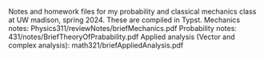 Notes and homework files for my probability and classical mechanics class at UW madison, spring 2024. These are compiled in Typst.
Mechanics notes: Physics311/reviewNotes/briefMechanics.pdf
Probability notes: 431/notes/BriefTheoryOfPrabability.pdf
Applied analysis (Vector and complex analysis): math321/briefAppliedAnalysis.pdf
